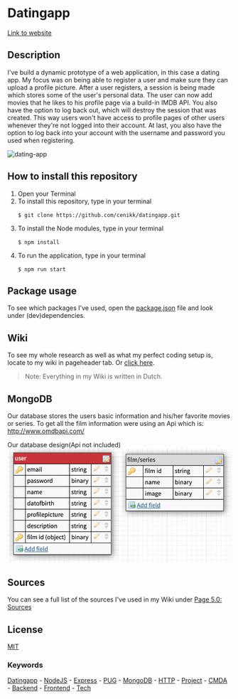 # Datingapp
[Link to website](https://lovesome-date.herokuapp.com)

## Description
I've build a dynamic prototype of a web application, in this case a dating app. My focus was on being able to register a user and make sure they can upload a profile picture. After a user registers, a session is being made which stores some of the user's personal data. The user can now add movies that he likes to his profile page via a build-in IMDB API. You also have the option to log back out, which will destroy the session that was created. This way users won't have access to profile pages of other users whenever they're not logged into their account. At last, you also have the option to log back into your account with the username and password you used when registering. 

![dating-app](https://github.com/cenikk/datingapp/blob/master/assets/lovesome.png)

## How to install this repository
1. Open your Terminal
2. To install this repository, type in your terminal  
   ```
   $ git clone https://github.com/cenikk/datingapp.git
   ```  
3. To install the Node modules, type in your terminal  
   ```
   $ npm install
   ```
4. To run the application, type in your terminal  
   ```
   $ npm run start
   ```

## Package usage
To see which packages I've used, open the [package.json](https://github.com/cenikk/datingapp/blob/master/package.json) file and look under (dev)dependencies.

## Wiki 
To see my whole research as well as what my perfect coding setup is, locate to my wiki in pageheader tab. Or [click here](https://github.com/cenikk/datingapp/wiki/5.0-Sources).
> Note: Everything in my Wiki is written in Dutch.

## MongoDB
Our database stores the users basic information and his/her favorite movies or series.
To get all the film information were using an Api which is: http://www.omdbapi.com/

Our database design(Api not included)
![Database](https://github.com/cenikk/datingapp/blob/develop/assets/database.png)

## Sources
You can see a full list of the sources I've used in my Wiki under [Page 5.0: Sources](https://github.com/cenikk/datingapp/wiki/5.0-Sources)

## License 
[MIT](https://opensource.org/licenses/MIT)

### Keywords 
[Datingapp](https://lovesome-date.herokuapp.com/) - [NodeJS](https://nodejs.org/en/) - [Express](https://expressjs.com/) - [PUG](https://pugjs.org/api/getting-started.html) - [MongoDB](https://www.mongodb.com/) - [HTTP](https://tools.ietf.org/html/rfc2068) - [Project](https://github.com/cmda-bt/) - [CMDA](https://github.com/cmda) - [Backend](https://cmda-bt.github.io/be-course-18-19/docs/) - [Frontend](https://cmda-bt.github.io/fe-course-18-19/docs/) - [Tech](https://cmda-bt.github.io/pt-course-18-19/docs/)